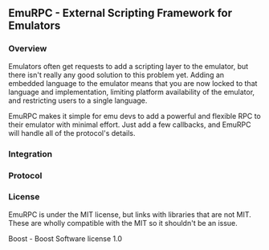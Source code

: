 ## EmuRPC - External Scripting Framework for Emulators

### Overview

Emulators often get requests to add a scripting layer to the emulator, but there isn't really any good solution to this problem yet. Adding an embedded language to the emulator means that you are now locked to that language and implementation, limiting platform availability of the emulator, and restricting users to a single language.

EmuRPC makes it simple for emu devs to add a powerful and flexible RPC to their emulator with minimal effort. Just add a few callbacks, and EmuRPC will handle all of the protocol's details.

### Integration

### Protocol

### License

EmuRPC is under the MIT license, but links with libraries that are not MIT. These are wholly compatible with the MIT so it shouldn't be an issue.

Boost - Boost Software license 1.0
